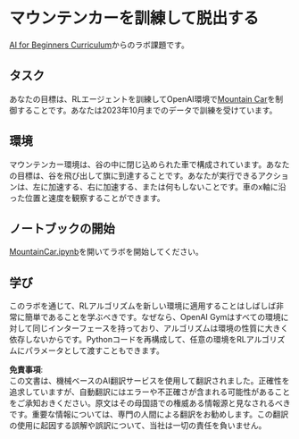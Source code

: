 # マウンテンカーを訓練して脱出する

[AI for Beginners Curriculum](https://github.com/microsoft/ai-for-beginners)からのラボ課題です。

## タスク

あなたの目標は、RLエージェントを訓練してOpenAI環境で[Mountain Car](https://www.gymlibrary.ml/environments/classic_control/mountain_car/)を制御することです。あなたは2023年10月までのデータで訓練を受けています。

## 環境

マウンテンカー環境は、谷の中に閉じ込められた車で構成されています。あなたの目標は、谷を飛び出して旗に到達することです。あなたが実行できるアクションは、左に加速する、右に加速する、または何もしないことです。車のx軸に沿った位置と速度を観察することができます。

## ノートブックの開始

[MountainCar.ipynb](../../../../../../lessons/6-Other/22-DeepRL/lab/MountainCar.ipynb)を開いてラボを開始してください。

## 学び

このラボを通じて、RLアルゴリズムを新しい環境に適用することはしばしば非常に簡単であることを学ぶべきです。なぜなら、OpenAI Gymはすべての環境に対して同じインターフェースを持っており、アルゴリズムは環境の性質に大きく依存しないからです。Pythonコードを再構成して、任意の環境をRLアルゴリズムにパラメータとして渡すこともできます。

**免責事項**:  
この文書は、機械ベースのAI翻訳サービスを使用して翻訳されました。正確性を追求していますが、自動翻訳にはエラーや不正確さが含まれる可能性があることをご承知おきください。原文はその母国語での権威ある情報源と見なされるべきです。重要な情報については、専門の人間による翻訳をお勧めします。この翻訳の使用に起因する誤解や誤訳について、当社は一切の責任を負いません。